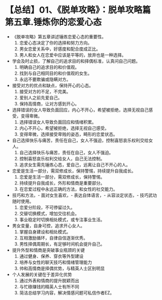 # 【总结】01、《脱单攻略》：脱单攻略篇第五章.锤炼你的恋爱心态

-   《脱单攻略》第五章讲述锤炼恋爱心态的重要性。
    1.  恋爱心态决定了你的选择和努力方向。
    2.  男女恋爱关系中，好感度和配合度成正比。
    3.  男人和女人在恋爱中应该是平等的，放弃也是一种选择。
-   学会及时止损，了解自己的追求目的和择偶标准，认真问自己问题。
    1.  明确自己的追求目的和价值观。
    2.  找到与自己相同目的和价值观的女生。
    3.  永远不要欺骗或隐瞒对方。
-   接受对方的优点和缺点，保持开心的心态。
    1.  接受对方的不足，不完美。
    2.  爱别人之前先爱自己。
    3.  保持高情商，让对方感到开心。
-   选择错误的女人导致负面回应，内心不开心，希望被拒绝，选择无视自己感受，变得卑微。  
    1.  选择错误女人导致负面回应和情绪积累。
    2.  内心不开心，希望被拒绝，选择无视自己感受。
    3.  变得卑微，选择接受卑贱的姿态，畸形的恋爱状态。
-   自己选择快乐与痛苦，责任在自己，女人不强迫，控制喜怒哀乐权利交给女人。  
    1.  自己选择快乐与痛苦，责任在自己，女人不强迫。
    2.  控制喜怒哀乐权利交给女人，自己无法控制。
    3.  追求女生需先锤炼心态，爱自己，远离让自己不开心的人。
-   恋爱是生活一部分，需双修成长，保持警惕，持续提升自我成长。  
    1.  恋爱是生活一部分，需双修成长，保持警惕。
    2.  持续提升自我成长，外形和情商是重要部分。
    3.  在恋爱过程中永远正确的方法，和女性的社交能力。
-   技巧和方法，- 面对女生喜欢，- 表达自体语言，- 从容淡定状态，- 技巧武功随时使用。
    1.  恋爱分阶段，不可停留过久。
    2.  交替切换模式，增加交往机会。
    3.  事业稳定时切换相处模式，或专注事业生活。
-   男女变量，自身可控，追求开心女人。
    1.  掌握自身建设和相处模式。
    2.  互相激励循环，自律自信逐渐优秀。
    3.  男性择偶周期长，有足够时间机会提升自己。
-   提升外型和情商是突破事业瓶颈的关键
    1.  通过健身、保养、穿衣等外型建设
    2.  培养与女性的聊天技巧和情绪管理能力
    3.  帅和高情商是择偶优势，与精英人士区别明显
-   个人发展的关键在于差异化优势
    1.  通过外表和情商的提升脱颖而出
    2.  与忙碌赚钱的精英人士有所不同
    3.  简洁总结学习内容，解决情感问题可私信作者EZ。